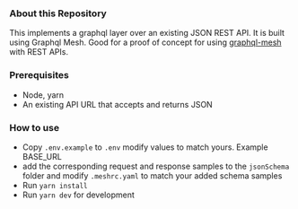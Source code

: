 ### About this Repository
This implements a graphql layer over an existing JSON REST API. It is built using Graphql Mesh.
Good for a proof of concept for using [graphql-mesh](https://www.graphql-mesh.com/) with REST APIs.

### Prerequisites 
- Node, yarn
- An existing API URL that accepts and returns JSON

### How to use
- Copy `.env.example` to `.env` modify values to match yours. Example BASE_URL
- add the corresponding request and response samples to the `jsonSchema` folder and modify `.meshrc.yaml` to match your added schema samples
- Run `yarn install`
- Run `yarn dev` for development

